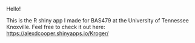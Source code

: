 Hello!

This is the R shiny app I made for BAS479 at the University of Tennessee Knoxville.
Feel free to check it out here: https://alexdcooper.shinyapps.io/Kroger/
